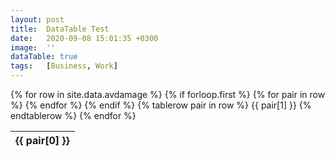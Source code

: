 ```yaml
---
layout: post
title:  DataTable Test
date:   2020-09-08 15:01:35 +0300
image:  ''
dataTable: true
tags:   [Business, Work]
---
```

<table class="display">
  {% for row in site.data.avdamage %}
    {% if forloop.first %}
    <thead>
    <tr>
      {% for pair in row %}
        <th>{{ pair[0] }}</th>
      {% endfor %}
    </tr>
    </thead>
    {% endif %}
    {% tablerow pair in row %}
      {{ pair[1] }}
    {% endtablerow %}
  {% endfor %}
</table>


<script>
$('table.display').DataTable({
	paging: false,
	scrollY: 400
} )
</script>

<!--
<script>
$(document).ready(function () {
$('table.display').DataTable();
});
</script>
-->
